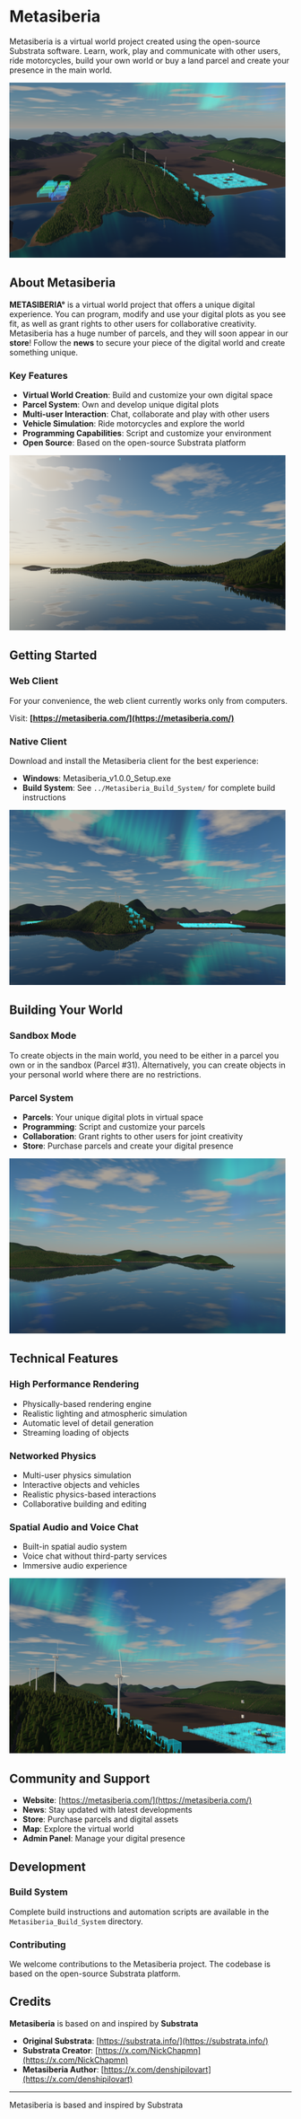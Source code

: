 # Metasiberia

Metasiberia is a virtual world project created using the open-source Substrata software. Learn, work, play and communicate with other users, ride motorcycles, build your own world or buy a land parcel and create your presence in the main world.

![Metasiberia Screenshot](icons/installer/slide1.bmp)

## About Metasiberia

**METASIBERIA°** is a virtual world project that offers a unique digital experience. You can program, modify and use your digital plots as you see fit, as well as grant rights to other users for collaborative creativity. Metasiberia has a huge number of parcels, and they will soon appear in our **store**! Follow the **news** to secure your piece of the digital world and create something unique.

### Key Features

- **Virtual World Creation**: Build and customize your own digital space
- **Parcel System**: Own and develop unique digital plots
- **Multi-user Interaction**: Chat, collaborate and play with other users
- **Vehicle Simulation**: Ride motorcycles and explore the world
- **Programming Capabilities**: Script and customize your environment
- **Open Source**: Based on the open-source Substrata platform

![Metasiberia Features](icons/installer/slide2.bmp)

## Getting Started

### Web Client
For your convenience, the web client currently works only from computers.

Visit: **[https://metasiberia.com/](https://metasiberia.com/)**

### Native Client
Download and install the Metasiberia client for the best experience:

- **Windows**: Metasiberia_v1.0.0_Setup.exe
- **Build System**: See `../Metasiberia_Build_System/` for complete build instructions

![Installation](icons/installer/slide3.bmp)

## Building Your World

### Sandbox Mode
To create objects in the main world, you need to be either in a parcel you own or in the sandbox (Parcel #31). Alternatively, you can create objects in your personal world where there are no restrictions.

### Parcel System
- **Parcels**: Your unique digital plots in virtual space
- **Programming**: Script and customize your parcels
- **Collaboration**: Grant rights to other users for joint creativity
- **Store**: Purchase parcels and create your digital presence

![Building Tools](icons/installer/slide4.bmp)

## Technical Features

### High Performance Rendering
- Physically-based rendering engine
- Realistic lighting and atmospheric simulation
- Automatic level of detail generation
- Streaming loading of objects

### Networked Physics
- Multi-user physics simulation
- Interactive objects and vehicles
- Realistic physics-based interactions
- Collaborative building and editing

### Spatial Audio and Voice Chat
- Built-in spatial audio system
- Voice chat without third-party services
- Immersive audio experience

![Technical Features](icons/installer/slide5.bmp)

## Community and Support

- **Website**: [https://metasiberia.com/](https://metasiberia.com/)
- **News**: Stay updated with latest developments
- **Store**: Purchase parcels and digital assets
- **Map**: Explore the virtual world
- **Admin Panel**: Manage your digital presence

## Development

### Build System
Complete build instructions and automation scripts are available in the `Metasiberia_Build_System` directory.

### Contributing
We welcome contributions to the Metasiberia project. The codebase is based on the open-source Substrata platform.

## Credits

**Metasiberia** is based on and inspired by **Substrata**

- **Original Substrata**: [https://substrata.info/](https://substrata.info/)
- **Substrata Creator**: [https://x.com/NickChapmn](https://x.com/NickChapmn)
- **Metasiberia Author**: [https://x.com/denshipilovart](https://x.com/denshipilovart)

---

Metasiberia is based and inspired by Substrata